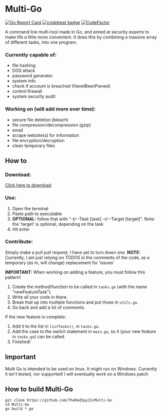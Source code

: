 # Multi-Go

[![Go Report Card](https://goreportcard.com/badge/github.com/TheRedSpy15/Multi-Go)](https://goreportcard.com/report/github.com/TheRedSpy15/Multi-Go)
[![codebeat badge](https://codebeat.co/badges/d6180a76-99be-4013-a0c2-0e4bcf0b9655)](https://codebeat.co/projects/github-com-theredspy15-multi-go-master)
[![CodeFactor](https://www.codefactor.io/repository/github/theredspy15/multi-go/badge)](https://www.codefactor.io/repository/github/theredspy15/multi-go)

A command line multi-tool made in Go, and aimed at security experts to make life a little more convenient. It does this by combining a massive array of different tasks, into one program.
### Currently capable of:
- file hashing
- DOS attack
- password generator
- system info
- check if account is breached (HaveIBeenPwned)
- control firewall
- system security audit
### Working on (will add more over time):
- secure file deletion (bleach)
- file compression/decompression (gzip)
- email
- scrape website(s) for information
- file encryption/decryption
- clean temporary files
## How to
### Download:
[Click here to download](https://github.com/TheRedSpy15/Multi-Go/releases/download/0.6.1/MultiGo_0_6_1)
### Use:
1. Open the terminal
2. Paste path to executable
3. **OPTIONAL:** follow that with "-t/--Task [task] -r/--Target [target]". Note: the 'target' is optional, depending on the task
4. Hit enter
### Contribute:
Simply make a pull pull request, I have yet to turn down one.
**NOTE:** Currently, I am just relying on TODOS in the comments of the code, as a temporary (as in, will change) replacement for 'issues'

**IMPORTANT:** When working on adding a feature, you must follow this pattern!
1. Create the method/function to be called in `tasks.go` (with the name "newFeatureTask").
2. Write all your code in there.
3. Break that up into multiple functions and put those in `utils.go`.
4. Go back and add a lot of comments.

If the new feature is complete:
1. Add it to the list in `listTasks()`, in `tasks.go`.
2. Add the case to the switch statement in `main.go`, so it (your new feature in `tasks.go`) can be called.
3. Finished!
## Important
Multi Go is intended to be used on linux. It might run on Windows. Currently it isn't tested, nor supported! I will eventually work on a Windows patch

## How to build Multi-Go
```
git clone https://github.com/TheRedSpy15/Multi-Go
cd Multi-Go
go build *.go
```
